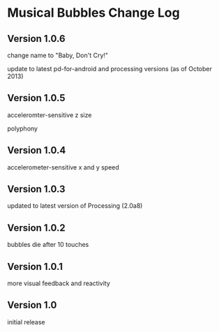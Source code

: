 # Musical Bubbles Change Log

## Version 1.0.6

change name to "Baby, Don't Cry!"

update to latest pd-for-android and processing versions (as of October 2013)

## Version 1.0.5

acceleromter-sensitive z size

polyphony

## Version 1.0.4

accelerometer-sensitive x and y speed

## Version 1.0.3

updated to latest version of Processing (2.0a8)

## Version 1.0.2

bubbles die after 10 touches

## Version 1.0.1

more visual feedback and reactivity

## Version 1.0

initial release
